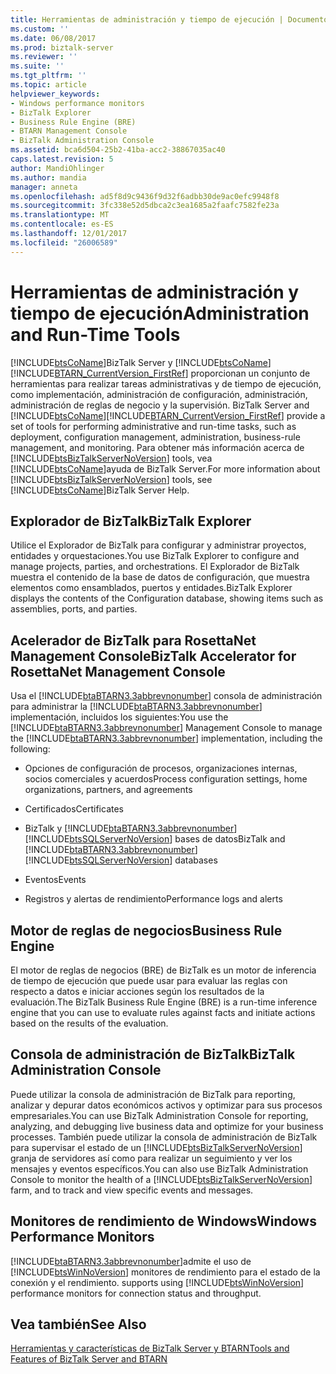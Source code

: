 ```yaml
---
title: Herramientas de administración y tiempo de ejecución | Documentos de Microsoft
ms.custom: ''
ms.date: 06/08/2017
ms.prod: biztalk-server
ms.reviewer: ''
ms.suite: ''
ms.tgt_pltfrm: ''
ms.topic: article
helpviewer_keywords:
- Windows performance monitors
- BizTalk Explorer
- Business Rule Engine (BRE)
- BTARN Management Console
- BizTalk Administration Console
ms.assetid: bca6d504-25b2-41ba-acc2-38867035ac40
caps.latest.revision: 5
author: MandiOhlinger
ms.author: mandia
manager: anneta
ms.openlocfilehash: ad5f8d9c9436f9d32f6adbb30de9ac0efc9948f8
ms.sourcegitcommit: 3fc338e52d5dbca2c3ea1685a2faafc7582fe23a
ms.translationtype: MT
ms.contentlocale: es-ES
ms.lasthandoff: 12/01/2017
ms.locfileid: "26006589"
---
```

# <a name="administration-and-run-time-tools"></a><span data-ttu-id="4cde0-102">Herramientas de administración y tiempo de ejecución</span><span class="sxs-lookup"><span data-stu-id="4cde0-102">Administration and Run-Time Tools</span></span>
[!INCLUDE[btsCoName](../../includes/btsconame-md.md)]<span data-ttu-id="4cde0-103">BizTalk Server y [!INCLUDE[btsCoName](../../includes/btsconame-md.md)] [!INCLUDE[BTARN_CurrentVersion_FirstRef](../../includes/btarn-currentversion-firstref-md.md)] proporcionan un conjunto de herramientas para realizar tareas administrativas y de tiempo de ejecución, como implementación, administración de configuración, administración, administración de reglas de negocio y la supervisión.</span><span class="sxs-lookup"><span data-stu-id="4cde0-103"> BizTalk Server and [!INCLUDE[btsCoName](../../includes/btsconame-md.md)][!INCLUDE[BTARN_CurrentVersion_FirstRef](../../includes/btarn-currentversion-firstref-md.md)] provide a set of tools for performing administrative and run-time tasks, such as deployment, configuration management, administration, business-rule management, and monitoring.</span></span> <span data-ttu-id="4cde0-104">Para obtener más información acerca de [!INCLUDE[btsBizTalkServerNoVersion](../../includes/btsbiztalkservernoversion-md.md)] tools, vea [!INCLUDE[btsCoName](../../includes/btsconame-md.md)]ayuda de BizTalk Server.</span><span class="sxs-lookup"><span data-stu-id="4cde0-104">For more information about [!INCLUDE[btsBizTalkServerNoVersion](../../includes/btsbiztalkservernoversion-md.md)] tools, see [!INCLUDE[btsCoName](../../includes/btsconame-md.md)]BizTalk Server Help.</span></span>  
  
## <a name="biztalk-explorer"></a><span data-ttu-id="4cde0-105">Explorador de BizTalk</span><span class="sxs-lookup"><span data-stu-id="4cde0-105">BizTalk Explorer</span></span>  
 <span data-ttu-id="4cde0-106">Utilice el Explorador de BizTalk para configurar y administrar proyectos, entidades y orquestaciones.</span><span class="sxs-lookup"><span data-stu-id="4cde0-106">You use BizTalk Explorer to configure and manage projects, parties, and orchestrations.</span></span> <span data-ttu-id="4cde0-107">El Explorador de BizTalk muestra el contenido de la base de datos de configuración, que muestra elementos como ensamblados, puertos y entidades.</span><span class="sxs-lookup"><span data-stu-id="4cde0-107">BizTalk Explorer displays the contents of the Configuration database, showing items such as assemblies, ports, and parties.</span></span>  
  
## <a name="biztalk-accelerator-for-rosettanet-management-console"></a><span data-ttu-id="4cde0-108">Acelerador de BizTalk para RosettaNet Management Console</span><span class="sxs-lookup"><span data-stu-id="4cde0-108">BizTalk Accelerator for RosettaNet Management Console</span></span>  
 <span data-ttu-id="4cde0-109">Usa el [!INCLUDE[btaBTARN3.3abbrevnonumber](../../includes/btabtarn3-3abbrevnonumber-md.md)] consola de administración para administrar la [!INCLUDE[btaBTARN3.3abbrevnonumber](../../includes/btabtarn3-3abbrevnonumber-md.md)] implementación, incluidos los siguientes:</span><span class="sxs-lookup"><span data-stu-id="4cde0-109">You use the [!INCLUDE[btaBTARN3.3abbrevnonumber](../../includes/btabtarn3-3abbrevnonumber-md.md)] Management Console to manage the [!INCLUDE[btaBTARN3.3abbrevnonumber](../../includes/btabtarn3-3abbrevnonumber-md.md)] implementation, including the following:</span></span>  
  
-   <span data-ttu-id="4cde0-110">Opciones de configuración de procesos, organizaciones internas, socios comerciales y acuerdos</span><span class="sxs-lookup"><span data-stu-id="4cde0-110">Process configuration settings, home organizations, partners, and agreements</span></span>  
  
-   <span data-ttu-id="4cde0-111">Certificados</span><span class="sxs-lookup"><span data-stu-id="4cde0-111">Certificates</span></span>  
  
-   <span data-ttu-id="4cde0-112">BizTalk y [!INCLUDE[btaBTARN3.3abbrevnonumber](../../includes/btabtarn3-3abbrevnonumber-md.md)] [!INCLUDE[btsSQLServerNoVersion](../../includes/btssqlservernoversion-md.md)] bases de datos</span><span class="sxs-lookup"><span data-stu-id="4cde0-112">BizTalk and [!INCLUDE[btaBTARN3.3abbrevnonumber](../../includes/btabtarn3-3abbrevnonumber-md.md)][!INCLUDE[btsSQLServerNoVersion](../../includes/btssqlservernoversion-md.md)] databases</span></span>  
  
-   <span data-ttu-id="4cde0-113">Eventos</span><span class="sxs-lookup"><span data-stu-id="4cde0-113">Events</span></span>  
  
-   <span data-ttu-id="4cde0-114">Registros y alertas de rendimiento</span><span class="sxs-lookup"><span data-stu-id="4cde0-114">Performance logs and alerts</span></span>  
  
## <a name="business-rule-engine"></a><span data-ttu-id="4cde0-115">Motor de reglas de negocios</span><span class="sxs-lookup"><span data-stu-id="4cde0-115">Business Rule Engine</span></span>  
 <span data-ttu-id="4cde0-116">El motor de reglas de negocios (BRE) de BizTalk es un motor de inferencia de tiempo de ejecución que puede usar para evaluar las reglas con respecto a datos e iniciar acciones según los resultados de la evaluación.</span><span class="sxs-lookup"><span data-stu-id="4cde0-116">The BizTalk Business Rule Engine (BRE) is a run-time inference engine that you can use to evaluate rules against facts and initiate actions based on the results of the evaluation.</span></span>  
  
## <a name="biztalk-administration-console"></a><span data-ttu-id="4cde0-117">Consola de administración de BizTalk</span><span class="sxs-lookup"><span data-stu-id="4cde0-117">BizTalk Administration Console</span></span>  
 <span data-ttu-id="4cde0-118">Puede utilizar la consola de administración de BizTalk para reporting, analizar y depurar datos económicos activos y optimizar para sus procesos empresariales.</span><span class="sxs-lookup"><span data-stu-id="4cde0-118">You can use BizTalk Administration Console for reporting, analyzing, and debugging live business data and optimize for your business processes.</span></span> <span data-ttu-id="4cde0-119">También puede utilizar la consola de administración de BizTalk para supervisar el estado de un [!INCLUDE[btsBizTalkServerNoVersion](../../includes/btsbiztalkservernoversion-md.md)] granja de servidores así como para realizar un seguimiento y ver los mensajes y eventos específicos.</span><span class="sxs-lookup"><span data-stu-id="4cde0-119">You can also use BizTalk Administration Console to monitor the health of a [!INCLUDE[btsBizTalkServerNoVersion](../../includes/btsbiztalkservernoversion-md.md)] farm, and to track and view specific events and messages.</span></span>  
  
## <a name="windows-performance-monitors"></a><span data-ttu-id="4cde0-120">Monitores de rendimiento de Windows</span><span class="sxs-lookup"><span data-stu-id="4cde0-120">Windows Performance Monitors</span></span>  
 [!INCLUDE[btaBTARN3.3abbrevnonumber](../../includes/btabtarn3-3abbrevnonumber-md.md)]<span data-ttu-id="4cde0-121">admite el uso de [!INCLUDE[btsWinNoVersion](../../includes/btswinnoversion-md.md)] monitores de rendimiento para el estado de la conexión y el rendimiento.</span><span class="sxs-lookup"><span data-stu-id="4cde0-121"> supports using [!INCLUDE[btsWinNoVersion](../../includes/btswinnoversion-md.md)] performance monitors for connection status and throughput.</span></span>  
  
## <a name="see-also"></a><span data-ttu-id="4cde0-122">Vea también</span><span class="sxs-lookup"><span data-stu-id="4cde0-122">See Also</span></span>  
 [<span data-ttu-id="4cde0-123">Herramientas y características de BizTalk Server y BTARN</span><span class="sxs-lookup"><span data-stu-id="4cde0-123">Tools and Features of BizTalk Server and BTARN</span></span>](../../adapters-and-accelerators/accelerator-rosettanet/tools-and-features-of-biztalk-server-and-btarn.md)